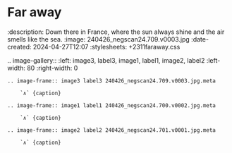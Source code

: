 # Far away

:description: Down there in France, where the sun always shine and the air smells like the sea. 
:image: 240426_negscan24.709.v0003.jpg
:date-created: 2024-04-27T12:07
:stylesheets: +2311faraway.css

.. image-gallery::
    :left: image3, label3, image1, label1, image2, label2
    :left-width: 80
    :right-width: 0

    .. image-frame:: image3 label3 240426_negscan24.709.v0003.jpg.meta

        `∧` {caption}

    .. image-frame:: image1 label1 240426_negscan24.700.v0002.jpg.meta

        `∧` {caption}

    .. image-frame:: image2 label2 240426_negscan24.701.v0001.jpg.meta

        `∧` {caption}

